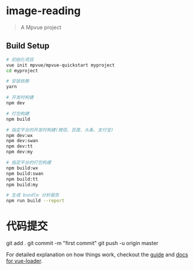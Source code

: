 # image-reading

> A Mpvue project

## Build Setup

``` bash
# 初始化项目
vue init mpvue/mpvue-quickstart myproject
cd myproject

# 安装依赖
yarn

# 开发时构建
npm dev

# 打包构建
npm build

# 指定平台的开发时构建(微信、百度、头条、支付宝)
npm dev:wx
npm dev:swan
npm dev:tt
npm dev:my

# 指定平台的打包构建
npm build:wx
npm build:swan
npm build:tt
npm build:my

# 生成 bundle 分析报告
npm run build --report
```

# 代码提交
git add .
git commit -m "first commit"
git push -u origin master

For detailed explanation on how things work, checkout the [guide](http://vuejs-templates.github.io/webpack/) and [docs for vue-loader](http://vuejs.github.io/vue-loader).
